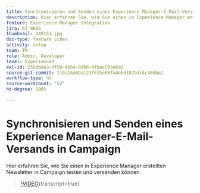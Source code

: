 ```yaml
---
title: Synchronisieren und Senden eines Experience Manager-E-Mail-Versands in Campaign
description: Hier erfahren Sie, wie Sie einen in Experience Manager erstellten Newsletter in Campaign testen und versenden können.
feature: Experience Manager Integration
jira: KT-9606
thumbnail: 340151.jpg
doc-type: feature video
activity: setup
team: TM
role: Admin, Developer
level: Experienced
exl-id: 255dbda3-df58-4b64-8db8-4fbac503a692
source-git-commit: 116a24a8aa123f615e08fa4ebd187b3c4c460ba2
workflow-type: ht
source-wordcount: '52'
ht-degree: 100%

---
```


# Synchronisieren und Senden eines Experience Manager-E-Mail-Versands in Campaign

Hier erfahren Sie, wie Sie einen in Experience Manager erstellten Newsletter in Campaign testen und versenden können.

>[!VIDEO](https://video.tv.adobe.com/v/340151?quality=12&learn=on){transcript=true}
